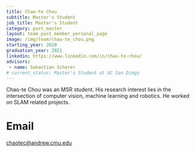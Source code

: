 ```yaml
---
title: Chao-te Chou
subtitle: Master's Student
job_title: Master's Student
category: past_master
layout: team_past_member_personal_page
image: /img/team/chao-te_chou.png
starting_year: 2020
graduation_year: 2021
linkedin: https://www.linkedin.com/in/chao-te-chou/
advisors:
 - name: Sebastian Scherer
# current_status: Master's Student at UC San Diego
---
```


 Chao-te Chou was an MSR student. His research interest lies in the intersection of computer vision, machine learning and robotics. He worked on SLAM related projects.

# Email #
chaotec@andrew.cmu.edu